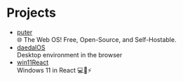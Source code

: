 # Projects

- [puter](https://github.com/HeyPuter/puter)
  <br/>🌐 The Web OS! Free, Open-Source, and Self-Hostable.
- [daedalOS](https://github.com/DustinBrett/daedalOS)
  <br/>Desktop environment in the browser
- [win11React](https://github.com/blueedgetechno/win11React)
  <br/>Windows 11 in React 💻🌈⚡